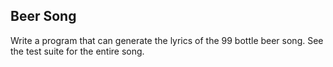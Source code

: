 ## Beer Song


Write a program that can generate the lyrics of the 99 bottle beer song. See the test suite for the entire song.
